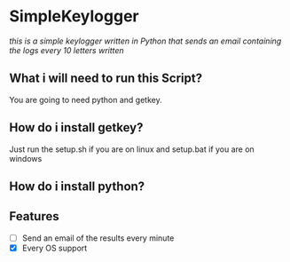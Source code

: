 # SimpleKeylogger
*this is a simple keylogger written in Python that sends* 
*an email containing the logs every 10 letters written*

## What i will need to run this Script?
You are going to need python and getkey.

## How do i install getkey?
Just run the setup.sh if you are on linux and setup.bat if you are on windows

## How do i install python?

## Features
 - [ ] Send an email of the results every minute 
 - [x] Every OS support

